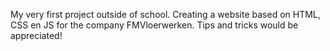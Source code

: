 My very first project outside of school. 
Creating a website based on HTML, CSS en JS for the company FMVloerwerken.
Tips and tricks would be appreciated!
